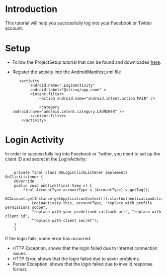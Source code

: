 
Introduction
====

This tutorial will help you successfully log into your Facebook or Twitter account.


Setup
====

* Follow the ProjectSetup tutorial that can be found and downloaded 
  [here](https://github.com/chute/chute-tutorials/tree/master/Android/ProjectSetup).
  
* Register the activity into the AndroidManifest.xml file

    ```
       <activity
            android:name=".LoginActivity"
            android:label="@string/app_name" >
            <intent-filter>
                <action android:name="android.intent.action.MAIN" />

                <category android:name="android.intent.category.LAUNCHER" />
            </intent-filter>
        </activity>
    ```
 

Login Activity  
====

In order to successfully log into Facebook or Twitter, you need to set up the client ID 
and secret in the LoginActivity:

<pre><code>
    private final class OnLoginClickListener implements OnClickListener {
	@Override
	public void onClick(final View v) {
	    final AccountType accountType = (AccountType) v.getTag();
	    GCAccount.getInstance(getApplicationContext()).startAuthenticationActivity(
		    LoginActivity.this, accountType, "replace with profile permissions scope",
		    "replace with your predefined callback url", "replace with client id",
		    "replace with client secret");
	}
    }
</code></pre> 

If the login fails, some error has occurred: 
* HTTP Exception, shows that the login failed due to Internet connection issues.
* HTTP Error, shows that the login failed due to sever problems.
* Parser Exception, shows that the login failed due to invalid response format. 
       